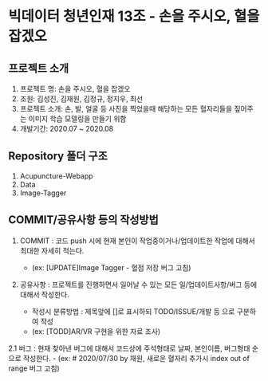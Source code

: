 # 빅데이터 청년인재 13조 - 손을 주시오, 혈을 잡겠오

## 프로젝트 소개
  1. 프로젝트 명: 손을 주시오, 혈을 잡겠오
  2. 조원: 김성진, 김재원, 김정규, 정지우, 최선
  3. 프로젝트 소개: 손, 발, 얼굴 등 사진을 찍었을때 해당하는 모든 혈자리들을 짚어주는 이미지 학습 모델링을 만들기 위함
  4. 개발기간: 2020.07 ~ 2020.08
  
## Repository 폴더 구조
  1. Acupuncture-Webapp
  2. Data
  3. Image-Tagger
  
## COMMIT/공유사항 등의 작성방법
1. COMMIT : 코드 push 시에 현재 본인이 작업중이거나/업데이트한 작업에 대해서 최대한 자세히 적는다.
    - (ex: [UPDATE]Image Tagger - 혈점 저장 버그 고침)

2. 공유사항 : 프로젝트를 진행하면서 일어날 수 있는 모든 일/업데이트사항/버그 등에 대해서 작성한다.
    - 작성시 분류방법 : 제목앞에 []로 표시하되 TODO/ISSUE/개발 등 으로 구분하여 작성
    - (ex: [TODD]AR/VR 구현을 위한 자료 조사)
  
2.1 버그 : 현재 찾아낸 버그에 대해서 코드상에 주석형태로 날짜, 본인이름, 버그형태 순으로 작성한다.
    - (ex: # 2020/07/30 by 재원, 새로운 혈자리 추가시 index out of range 버그 고침)
